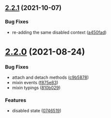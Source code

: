 ## [2.2.1](https://github.com/chialab/loock/compare/v2.2.0...v2.2.1) (2021-10-07)


### Bug Fixes

* re-adding the same disabled context ([a450fad](https://github.com/chialab/loock/commit/a450fad228d751f6529fd70f9b738bfbc6ccd3d9))

# [2.2.0](https://github.com/chialab/loock/compare/v2.1.0...v2.2.0) (2021-08-24)


### Bug Fixes

* attach and detach methods ([c9b5878](https://github.com/chialab/loock/commit/c9b5878b53fa22a1dceadeffc77f781787ccfd9d))
* mixin events ([f875e83](https://github.com/chialab/loock/commit/f875e83fc5ea68e5823c5d9227e318d2fe4f89a0))
* mixin typings ([810b029](https://github.com/chialab/loock/commit/810b02977bf58a38b8f3a1820b24c8893a37f601))


### Features

* disabled state ([0746519](https://github.com/chialab/loock/commit/074651931a2b0af3f3b524ced333686ac734d283))
